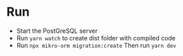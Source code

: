 # Run
- Start the PostGreSQL server
- Run `yarn watch` to create dist folder with compiled code
- Run `npx mikro-orm migration:create`
Then run `yarn dev`